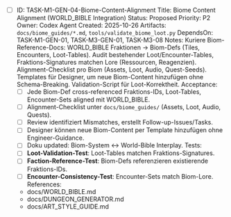 - [ ] ID: TASK-M1-GEN-04-Biome-Content-Alignment
  Title: Biome Content Alignment (WORLD_BIBLE Integration)
  Status: Proposed
  Priority: P2
  Owner: Codex Agent
  Created: 2025-10-26
  Artifacts: `docs/biome_guides/*.md`, `tools/validate_biome_loot.py`
  DependsOn: TASK-M1-GEN-01, TASK-M3-GEN-01, TASK-M3-08
  Notes:
  Kuriere Biom-Reference-Docs: WORLD_BIBLE Fraktionen → Biom-Defs (Tiles, Encounters, Loot-Tables). Audit bestehender Loot/Encounter-Tables, Fraktions-Signatures matchen Lore (Ressourcen, Reagenzien). Alignment-Checklist pro Biom (Assets, Loot, Audio, Quest-Seeds). Templates für Designer, um neue Biom-Content hinzufügen ohne Schema-Breaking. Validation-Script für Loot-Korrektheit.
  Acceptance:
  - [ ] Jede Biom-Def cross-referenced Fraktions-IDs, Loot-Tables, Encounter-Sets aligned mit WORLD_BIBLE.
  - [ ] Alignment-Checklist unter `docs/biome_guides/` (Assets, Loot, Audio, Quests).
  - [ ] Review identifiziert Mismatches, erstellt Follow-up-Issues/Tasks.
  - [ ] Designer können neue Biom-Content per Template hinzufügen ohne Engineer-Guidance.
  - [ ] Doku updated: Biom-System ↔ World-Bible Interplay.
  Tests:
  - [ ] **Loot-Validation-Test**: Loot-Tables matchen Fraktions-Signatures.
  - [ ] **Faction-Reference-Test**: Biom-Defs referenzieren existierende Fraktions-IDs.
  - [ ] **Encounter-Consistency-Test**: Encounter-Sets match Biom-Lore.
  References:
  - docs/WORLD_BIBLE.md
  - docs/DUNGEON_GENERATOR.md
  - docs/ART_STYLE_GUIDE.md
